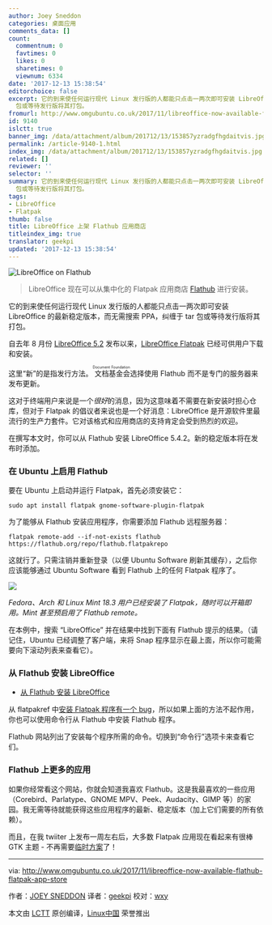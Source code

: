 ```yaml
---
author: Joey Sneddon
categories: 桌面应用
comments_data: []
count:
  commentnum: 0
  favtimes: 0
  likes: 0
  sharetimes: 0
  viewnum: 6334
date: '2017-12-13 15:38:54'
editorchoice: false
excerpt: 它的到来使任何运行现代 Linux 发行版的人都能只点击一两次即可安装 LibreOffice 的最新稳定版本，而无需搜索 PPA，纠缠于 tar
  包或等待发行版将其打包。
fromurl: http://www.omgubuntu.co.uk/2017/11/libreoffice-now-available-flathub-flatpak-app-store
id: 9140
islctt: true
banner_img: /data/attachment/album/201712/13/153857yzradgfhgdaitvis.jpg
permalink: /article-9140-1.html
index_img: /data/attachment/album/201712/13/153857yzradgfhgdaitvis.jpg.thumb.jpg
related: []
reviewer: ''
selector: ''
summary: 它的到来使任何运行现代 Linux 发行版的人都能只点击一两次即可安装 LibreOffice 的最新稳定版本，而无需搜索 PPA，纠缠于 tar
  包或等待发行版将其打包。
tags:
- LibreOffice
- Flatpak
thumb: false
title: LibreOffice 上架 Flathub 应用商店
titleindex_img: true
translator: geekpi
updated: '2017-12-13 15:38:54'
---
```


![LibreOffice on Flathub](/data/attachment/album/201712/13/153857yzradgfhgdaitvis.jpg)



> 
> LibreOffice 现在可以从集中化的 Flatpak 应用商店 [Flathub](http://www.flathub.org/) 进行安装。
> 
> 
> 


它的到来使任何运行现代 Linux 发行版的人都能只点击一两次即可安装 LibreOffice 的最新稳定版本，而无需搜索 PPA，纠缠于 tar 包或等待发行版将其打包。


自去年 8 月份 [LibreOffice 5.2](http://www.omgubuntu.co.uk/2016/08/libreoffice-5-2-released-whats-new) 发布以来，[LibreOffice Flatpak](http://www.omgubuntu.co.uk/2016/08/libreoffice-5-2-released-whats-new) 已经可供用户下载和安装。


这里“新”的是指发行方法。<ruby> 文档基金会 <rt>  Document Foundation </rt></ruby>选择使用 Flathub 而不是专门的服务器来发布更新。


这对于终端用户来说是一个*很好*的消息，因为这意味着不需要在新安装时担心仓库，但对于 Flatpak 的倡议者来说也是一个好消息：LibreOffice 是开源软件里最流行的生产力套件。它对该格式和应用商店的支持肯定会受到热烈的欢迎。


在撰写本文时，你可以从 Flathub 安装 LibreOffice 5.4.2。新的稳定版本将在发布时添加。


### 在 Ubuntu 上启用 Flathub


要在 Ubuntu 上启动并运行 Flatpak，首先必须安装它：



```
sudo apt install flatpak gnome-software-plugin-flatpak

```

为了能够从 Flathub 安装应用程序，你需要添加 Flathub 远程服务器：



```
flatpak remote-add --if-not-exists flathub https://flathub.org/repo/flathub.flatpakrepo

```

这就行了。只需注销并重新登录（以便 Ubuntu Software 刷新其缓存），之后你应该能够通过 Ubuntu Software 看到 Flathub 上的任何 Flatpak 程序了。


![](/data/attachment/album/201712/13/153859st5v5s54tslrttcx.png)


*Fedora、Arch 和 Linux Mint 18.3 用户已经安装了 Flatpak，随时可以开箱即用。Mint 甚至预启用了 Flathub remote。*


在本例中，搜索 “LibreOffice” 并在结果中找到下面有 Flathub 提示的结果。（请记住，Ubuntu 已经调整了客户端，来将 Snap 程序显示在最上面，所以你可能需要向下滚动列表来查看它）。


### 从 Flathub 安装 LibreOffice


* [从 Flathub 安装 LibreOffice](https://flathub.org/repo/appstream/org.libreoffice.LibreOffice.flatpakref)


从 flatpakref 中[安装 Flatpak 程序有一个 bug](https://bugs.launchpad.net/ubuntu/+source/gnome-software/+bug/1716409)，所以如果上面的方法不起作用，你也可以使用命令行从 Flathub 中安装 Flathub 程序。


Flathub 网站列出了安装每个程序所需的命令。切换到“命令行”选项卡来查看它们。


### Flathub 上更多的应用


如果你经常看这个网站，你就会知道我喜欢 Flathub。这是我最喜欢的一些应用（Corebird、Parlatype、GNOME MPV、Peek、Audacity、GIMP 等）的家园。我无需等待就能获得这些应用程序的最新、稳定版本（加上它们需要的所有依赖）。


而且，在我 twiiter 上发布一周左右后，大多数 Flatpak 应用现在看起来有很棒 GTK 主题 - 不再需要[临时方案](http://www.omgubuntu.co.uk/2017/05/flatpak-theme-issue-fix)了！




---


via: <http://www.omgubuntu.co.uk/2017/11/libreoffice-now-available-flathub-flatpak-app-store>


作者：[JOEY SNEDDON](https://plus.google.com/117485690627814051450/?rel=author) 译者：[geekpi](https://github.com/geekpi) 校对：[wxy](https://github.com/wxy)


本文由 [LCTT](https://github.com/LCTT/TranslateProject) 原创编译，[Linux中国](https://linux.cn/) 荣誉推出
